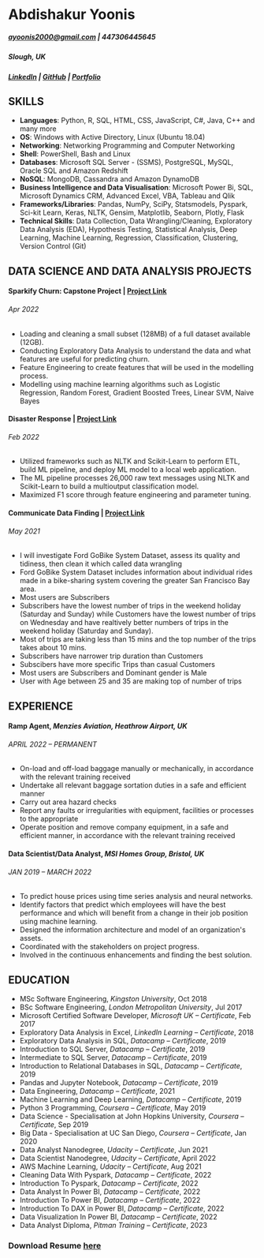 # Abdishakur Yoonis

##### ayoonis2000@gmail.com | 447306445645
##### Slough, UK
##### [LinkedIn](https://www.linkedin.com/in/ayyoonis/) | [GitHub](https://github.com/ayyoonis) | [Portfolio](https://github.com/ayyoonis/Portfolio/)
 
 
## SKILLS
 
 - **Languages**: Python, R, SQL, HTML, CSS, JavaScript, C#, Java, C++ and many more
 - **OS**: Windows with Active Directory, Linux (Ubuntu 18.04)
 - **Networking**: Networking Programming and Computer Networking
 - **Shell**: PowerShell, Bash and Linux
 - **Databases**: Microsoft SQL Server - (SSMS), PostgreSQL, MySQL, Oracle SQL and Amazon Redshift
 - **NoSQL**: MongoDB, Cassandra and Amazon DynamoDB
 - **Business Intelligence and Data Visualisation**: Microsoft Power Bi, SQL, Microsoft Dynamics CRM, Advanced Excel, VBA, Tableau and Qlik
 - **Frameworks/Libraries**: Pandas, NumPy, SciPy, Statsmodels, Pyspark, Sci-kit Learn, Keras, NLTK, Gensim, Matplotlib, Seaborn, Plotly, Flask
 - **Technical Skills**: Data Collection, Data Wrangling/Cleaning, Exploratory Data Analysis (EDA), Hypothesis Testing, Statistical Analysis, Deep Learning, Machine Learning, Regression, Classification, Clustering, Version Control (Git)
 

## DATA SCIENCE AND DATA ANALYSIS PROJECTS

#### Sparkify Churn: Capstone Project | [Project Link](https://ayyoonis.github.io/Project_Capstone_Of_Sparkify)
###### Apr 2022
- Loading and cleaning a small subset (128MB) of a full dataset available (12GB). 
- Conducting Exploratory Data Analysis to understand the data and what features are useful for predicting churn. 
- Feature Engineering to create features that will be used in the modelling process.
- Modelling using machine learning algorithms such as Logistic Regression, Random Forest, Gradient Boosted Trees, Linear SVM, Naive Bayes 



#### Disaster Response | [Project Link](https://abdishakur-disaster-response.herokuapp.com/)
###### Feb 2022
- Utilized frameworks such as NLTK and Scikit-Learn to perform ETL, build ML pipeline, and deploy ML model to a local web application. 
- The ML pipeline processes 26,000 raw text messages using NLTK and Scikit-Learn to build a multioutput classification model. 
- Maximized F1 score through feature engineering and parameter tuning.


#### Communicate Data Finding | [Project Link](https://ayyoonis.github.io/Communicate_Data_Finding) 
###### May 2021
- I will investigate Ford GoBike System Dataset, assess its quality and tidiness, then clean it which called data wrangling
- Ford GoBike System Dataset includes information about individual rides made in a bike-sharing system covering the greater San Francisco Bay area.
- Most users are Subscribers
- Subscribers have the lowest number of trips in the weekend holiday (Saturday and Sunday) while Customers have the lowest number of trips on Wednesday 
  and have realtively better numbers of trips in the weekend holiday (Saturday and Sunday).
- Most of trips are taking less than 15 mins and the top number of the trips takes about 10 mins.
- Subscribers have narrower trip duration than Customers
- Subscibers have more specific Trips than casual Customers
- Most users are Subscribers and Dominant gender is Male
- User with Age between 25 and 35 are making top of number of trips

## EXPERIENCE
####  Ramp Agent, *Menzies Aviation, Heathrow Airport, UK*
###### APRIL 2022 – PERMANENT 
- On-load and off-load baggage manually or mechanically, in accordance with the relevant training received
- Undertake all relevant baggage sortation duties in a safe and efficient manner
- Carry out area hazard checks
- Report any faults or irregularities with equipment, facilities or processes to the appropriate
- Operate position and remove company equipment, in a safe and efficient manner, in accordance with the relevant training received


#### Data Scientist/Data Analyst, *MSI Homes Group, Bristol, UK*
###### JAN 2019 – MARCH 2022 
- To predict house prices using time series analysis and neural networks.
- Identify factors that predict which employees will have the best performance and which will benefit from a change in their job position using machine learning.
- Designed the information architecture and model of an organization's assets.
- Coordinated with the stakeholders on project progress.
- Involved in the continuous enhancements and finding the best solution.
   
## EDUCATION
- MSc Software Engineering, *Kingston University*, Oct 2018
- BSc Software Engineering, *London Metropolitan University*, Jul 2017
- Microsoft Certified Software Developer, *Microsoft UK – Certificate*, Feb 2017
- Exploratory Data Analysis in Excel, *LinkedIn Learning – Certificate*, 2018
- Exploratory Data Analysis in SQL, *Datacamp – Certificate*, 2019
- Introduction to SQL Server, *Datacamp – Certificate*, 2019
- Intermediate to SQL Server, *Datacamp – Certificate*, 2019
- Introduction to Relational Databases in SQL, *Datacamp – Certificate*, 2019
- Pandas and Jupyter Notebook, *Datacamp – Certificate*, 2019
- Data Engineering, *Datacamp – Certificate*, 2021
- Machine Learning and Deep Learning, *Datacamp – Certificate*, 2019
- Python 3 Programming, *Coursera – Certificate*, May 2019
- Data Science - Specialisation at John Hopkins University, *Coursera – Certificate*, Sep 2019
- Big Data - Specialisation at UC San Diego, *Coursera – Certificate*, Jan 2020
- Data Analyst Nanodegree, *Udacity – Certificate*, Jun 2021
- Data Scientist Nanodegree, *Udacity – Certificate*, April 2022
- AWS Machine Learning, *Udacity – Certificate*, Aug 2021
- Cleaning Data With Pyspark, *Datacamp – Certificate*, 2022
- Introduction To Pyspark, *Datacamp – Certificate*, 2022
- Data Analyst In Power BI, *Datacamp – Certificate*, 2022
- Introduction To Power BI, *Datacamp – Certificate*, 2022
- Introduction To DAX in Power BI, *Datacamp – Certificate*, 2022
- Data Visualization In Power BI, *Datacamp – Certificate*, 2022
- Data Analyst Diploma, *Pitman Training – Certificate*, 2023

### Download Resume [here](https://github.com/ayyoonis/Portfolio/blob/main/Resume.docx)



